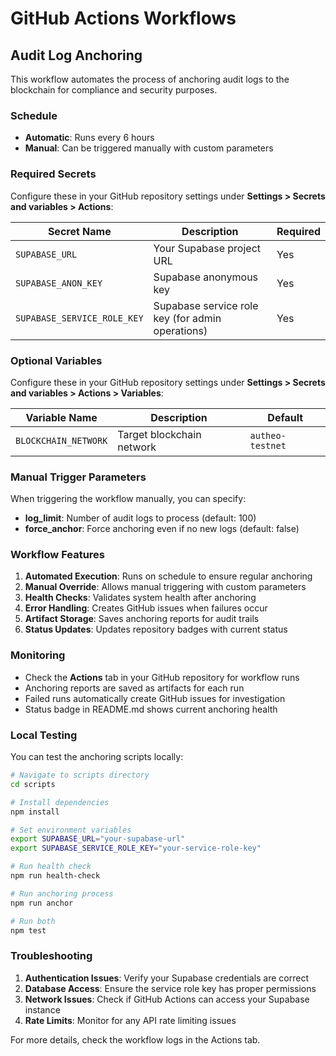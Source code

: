 
# GitHub Actions Workflows

## Audit Log Anchoring

This workflow automates the process of anchoring audit logs to the blockchain for compliance and security purposes.

### Schedule
- **Automatic**: Runs every 6 hours
- **Manual**: Can be triggered manually with custom parameters

### Required Secrets
Configure these in your GitHub repository settings under **Settings > Secrets and variables > Actions**:

| Secret Name | Description | Required |
|-------------|-------------|----------|
| `SUPABASE_URL` | Your Supabase project URL | Yes |
| `SUPABASE_ANON_KEY` | Supabase anonymous key | Yes |
| `SUPABASE_SERVICE_ROLE_KEY` | Supabase service role key (for admin operations) | Yes |

### Optional Variables
Configure these in your GitHub repository settings under **Settings > Secrets and variables > Actions > Variables**:

| Variable Name | Description | Default |
|---------------|-------------|---------|
| `BLOCKCHAIN_NETWORK` | Target blockchain network | `autheo-testnet` |

### Manual Trigger Parameters
When triggering the workflow manually, you can specify:

- **log_limit**: Number of audit logs to process (default: 100)
- **force_anchor**: Force anchoring even if no new logs (default: false)

### Workflow Features

1. **Automated Execution**: Runs on schedule to ensure regular anchoring
2. **Manual Override**: Allows manual triggering with custom parameters
3. **Health Checks**: Validates system health after anchoring
4. **Error Handling**: Creates GitHub issues when failures occur
5. **Artifact Storage**: Saves anchoring reports for audit trails
6. **Status Updates**: Updates repository badges with current status

### Monitoring

- Check the **Actions** tab in your GitHub repository for workflow runs
- Anchoring reports are saved as artifacts for each run
- Failed runs automatically create GitHub issues for investigation
- Status badge in README.md shows current anchoring health

### Local Testing

You can test the anchoring scripts locally:

```bash
# Navigate to scripts directory
cd scripts

# Install dependencies
npm install

# Set environment variables
export SUPABASE_URL="your-supabase-url"
export SUPABASE_SERVICE_ROLE_KEY="your-service-role-key"

# Run health check
npm run health-check

# Run anchoring process
npm run anchor

# Run both
npm test
```

### Troubleshooting

1. **Authentication Issues**: Verify your Supabase credentials are correct
2. **Database Access**: Ensure the service role key has proper permissions
3. **Network Issues**: Check if GitHub Actions can access your Supabase instance
4. **Rate Limits**: Monitor for any API rate limiting issues

For more details, check the workflow logs in the Actions tab.
